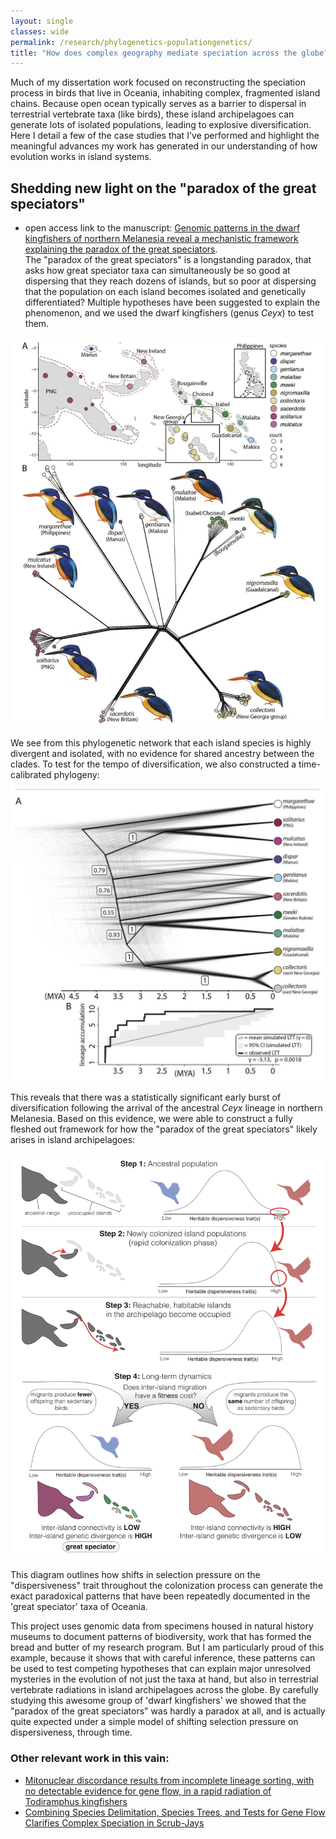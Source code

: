 ```yaml
---
layout: single
classes: wide
permalink: /research/phylogenetics-populationgenetics/
title: "How does complex geography mediate speciation across the globe?"
---
```


Much of my dissertation work focused on reconstructing the speciation process in birds that live in Oceania, inhabiting complex, fragmented island chains. Because open ocean typically serves as a barrier to dispersal in terrestrial vertebrate taxa (like birds), these island archipelagoes can generate lots of isolated populations, leading to explosive diversification. Here I detail a few of the case studies that I've performed and highlight the meaningful advances my work has generated in our understanding of how evolution works in island systems.

## Shedding new light on the "paradox of the great speciators"
- open access link to the manuscript: [Genomic patterns in the dwarf kingfishers of northern Melanesia reveal a mechanistic framework explaining the paradox of the great speciators](https://academic.oup.com/evlett/advance-article/doi/10.1093/evlett/qrae035/7721309).  
The "paradox of the great speciators" is a longstanding paradox, that asks how great speciator taxa can simultaneously be so good at dispersing that they reach dozens of islands, but so poor at dispersing that the population on each island becomes isolated and genetically differentiated? Multiple hypotheses have been suggested to explain the phenomenon, and we used the dwarf kingfishers (genus *Ceyx*) to test them.

![image](/assets/images/ceyx.splits.png)

We see from this phylogenetic network that each island species is highly divergent and isolated, with no evidence for shared ancestry between the clades. To test for the tempo of diversification, we also constructed a time-calibrated phylogeny:

![image](/assets/images/ceyx.timetree.png)

This reveals that there was a statistically significant early burst of diversification following the arrival of the ancestral *Ceyx* lineage in northern Melanesia. Based on this evidence, we were able to construct a fully fleshed out framework for how the "paradox of the great speciators" likely arises in island archipelagoes:

![image](/assets/images/paradox.png)

This diagram outlines how shifts in selection pressure on the "dispersiveness" trait throughout the colonization process can generate the exact paradoxical patterns that have been repeatedly documented in the 'great speciator' taxa of Oceania.  

This project uses genomic data from specimens housed in natural history museums to document patterns of biodiversity, work that has formed the bread and butter of my research program. But I am particularly proud of this example, because it shows that with careful inference, these patterns can be used to test competing hypotheses that can explain major unresolved mysteries in the evolution of not just the taxa at hand, but also in terrestrial vertebrate radiations in island archipelagoes across the globe. By carefully studying this awesome group of 'dwarf kingfishers' we showed that the "paradox of the great speciators" was hardly a paradox at all, and is actually quite expected under a simple model of shifting selection pressure on dispersiveness, through time.

### Other relevant work in this vain:
- [Mitonuclear discordance results from incomplete lineage sorting, with no detectable evidence for gene flow, in a rapid radiation of Todiramphus kingfishers](https://onlinelibrary.wiley.com/doi/abs/10.1111/mec.17080)
- [Combining Species Delimitation, Species Trees, and Tests for Gene Flow Clarifies Complex Speciation in Scrub-Jays](https://academic.oup.com/sysbio/article/71/6/1453/6585345)




